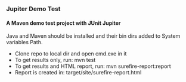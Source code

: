 ### Jupiter Demo Test
#### A Maven demo test project with JUnit Jupiter

Java and Maven should be installed and their bin dirs added to System variables Path.

- Clone repo to local dir and open cmd.exe in it
- To get results only, run: mvn test
- To get results and HTML report, run: mvn surefire-report:report
- Report is created in: target/site/surefire-report.html